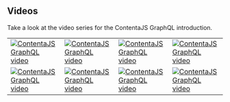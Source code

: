 ## Videos
Take a look at the video series for the ContentaJS GraphQL introduction.

<table>
  <tr>
    <td><a href="https://www.youtube.com/watch?v=TrfuwNV5cUQ"><img src="https://img.youtube.com/vi/TrfuwNV5cUQ/0.jpg" alt="ContentaJS GraphQL video"></a></td><td><a href="https://www.youtube.com/watch?v=xMn-jRFJ_lo"><img src="https://img.youtube.com/vi/xMn-jRFJ_lo/0.jpg" alt="ContentaJS GraphQL video"></a></td><td><a href="https://www.youtube.com/watch?v=7eLsfIZYuvU"><img src="https://img.youtube.com/vi/7eLsfIZYuvU/0.jpg" alt="ContentaJS GraphQL video"></a></td><td><a href="https://www.youtube.com/watch?v=TLx4EmAP1TY"><img src="https://img.youtube.com/vi/TLx4EmAP1TY/0.jpg" alt="ContentaJS GraphQL video"></a></td>
  </tr>
  <tr>
    <td><a href="https://www.youtube.com/watch?v=-omQKWi_9DM"><img src="https://img.youtube.com/vi/-omQKWi_9DM/0.jpg" alt="ContentaJS GraphQL video"></a></td><td><a href="https://www.youtube.com/watch?v=j492r-M5-8A"><img src="https://img.youtube.com/vi/j492r-M5-8A/0.jpg" alt="ContentaJS GraphQL video"></a></td><td><a href="https://www.youtube.com/watch?v=Qnlm2gCKcwo"><img src="https://img.youtube.com/vi/Qnlm2gCKcwo/0.jpg" alt="ContentaJS GraphQL video"></a></td><td><a href="https://www.youtube.com/watch?v=KEd4rsIQBug"><img src="https://img.youtube.com/vi/KEd4rsIQBug/0.jpg" alt="ContentaJS GraphQL video"></a></td>
  </tr>
</table>
